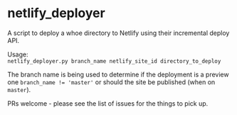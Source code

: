 # netlify_deployer
A script to deploy a whoe directory to Netlify using their incremental deploy API.

Usage:  
`netlify_deployer.py branch_name netlify_site_id directory_to_deploy`

The branch name is being used to determine if the deployment is a preview one `branch_name != 'master'` or should the site be published (when on `master`).

PRs welcome - please see the list of issues for the things to pick up.

